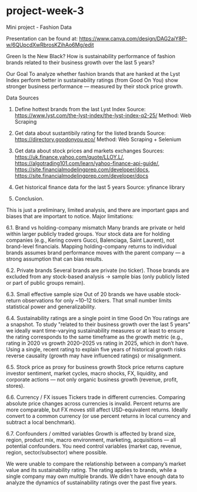 # project-week-3
Mini project - Fashion Data

Presentation can be found at: https://www.canva.com/design/DAG2aiY8P-w/6QUpcdXwRbrosKZihAo6Mg/edit

Green Is the New Black?
How is sustainability performance of fashion brands related to their business growth over the last 5 years?

Our Goal
To analyze whether fashion brands that are hanked at the Lyst Index perform better in sustainability ratings (from Good On You) show stronger business performance — measured by their stock price growth.

Data Sources
1. Define hottest brands from the last Lyst Index 
Source: https://www.lyst.com/the-lyst-index/the-lyst-index-q2-25/ 
Method: Web Scraping 

2. Get data about sustantibily rating for the listed brands
Source: https://directory.goodonyou.eco/ 
Method: Web Scraping + Selenium

3. Get data about stock prices and markets exchanges
Sources: https://uk.finance.yahoo.com/quote/LLOY.L/, https://algotrading101.com/learn/yahoo-finance-api-guide/, https://site.financialmodelingprep.com/developer/docs, https://site.financialmodelingprep.com/developer/docs

5. Get historical finance data for the last 5 years
Source: yfinance library 

6. Conclusion. 

This is just a preliminary, limited analysis, and there are important gaps and biases that are important to notice. Major limitations:

6.1. Brand vs holding-company mismatch
    Many brands are private or held within larger publicly traded groups. Your stock data are for holding companies (e.g., Kering covers Gucci, Balenciaga, Saint Laurent), not brand-level financials.
    Mapping holding-company returns to individual brands assumes brand performance moves with the parent company — a strong assumption that can bias results.

6.2. Private brands
    Several brands are private (no ticker). Those brands are excluded from any stock-based analysis → sample bias (only publicly listed or part of public groups remain).

6.3. Small effective sample size
    Out of 20 brands we have usable stock-return observations for only ~10–12 tickers. That small number limits statistical power and generalizability.

6.4. Sustainability ratings are a single point in time
    Good On You ratings are a snapshot. To study "related to their business growth over the last 5 years" we ideally want time-varying sustainability measures or at least to ensure the rating corresponds to the same timeframe as the growth metric (e.g., rating in 2020 vs growth 2020–2025 vs rating in 2025, which in don’t have.
    Using a single, recent rating to explain five years of historical growth risks reverse causality (growth may have influenced ratings) or misalignment.

6.5. Stock price as proxy for business growth
    Stock price returns capture investor sentiment, market cycles, macro shocks, FX, liquidity, and corporate actions — not only organic business growth (revenue, profit, stores).

6.6. Currency / FX issues
    Tickers trade in different currencies. Comparing absolute price changes across currencies is invalid. Percent returns are more comparable, but FX moves still affect USD-equivalent returns. Ideally convert to a common currency (or use percent returns in local currency and subtract a local benchmark).

6.7. Confounders / omitted variables
    Growth is affected by brand size, region, product mix, macro environment, marketing, acquisitions — all potential confounders. You need control variables (market cap, revenue, region, sector/subsector) where possible.

We were unable to compare the relationship between a company’s market value and its sustainability rating. 
The rating applies to brands, while a single company may own multiple brands.
We didn't have enough data to analyze the dynamics of sustainability ratings over the past five years.